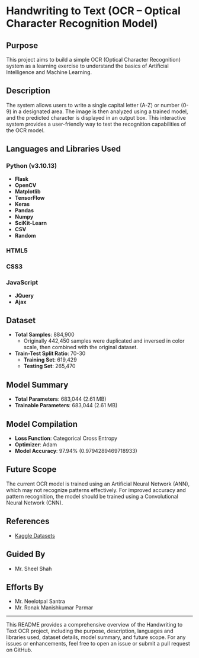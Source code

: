 # Handwriting to Text (OCR – Optical Character Recognition Model)

## Purpose
This project aims to build a simple OCR (Optical Character Recognition) system as a learning exercise to understand the basics of Artificial Intelligence and Machine Learning.

## Description
The system allows users to write a single capital letter (A-Z) or number (0-9) in a designated area. The image is then analyzed using a trained model, and the predicted character is displayed in an output box. This interactive system provides a user-friendly way to test the recognition capabilities of the OCR model.

## Languages and Libraries Used

### Python (v3.10.13)
- **Flask**
- **OpenCV**
- **Matplotlib**
- **TensorFlow**
- **Keras**
- **Pandas**
- **Numpy**
- **SciKit-Learn**
- **CSV**
- **Random**

### HTML5

### CSS3

### JavaScript
- **JQuery**
- **Ajax**

## Dataset
- **Total Samples**: 884,900
  - Originally 442,450 samples were duplicated and inversed in color scale, then combined with the original dataset.
- **Train-Test Split Ratio**: 70-30
  - **Training Set**: 619,429
  - **Testing Set**: 265,470

## Model Summary
- **Total Parameters**: 683,044 (2.61 MB)
- **Trainable Parameters**: 683,044 (2.61 MB)

## Model Compilation
- **Loss Function**: Categorical Cross Entropy
- **Optimizer**: Adam
- **Model Accuracy**: 97.94% (0.9794289469718933)

## Future Scope
The current OCR model is trained using an Artificial Neural Network (ANN), which may not recognize patterns effectively. For improved accuracy and pattern recognition, the model should be trained using a Convolutional Neural Network (CNN).

## References
- [Kaggle Datasets](https://www.kaggle.com/)

## Guided By
- Mr. Sheel Shah

## Efforts By
- Mr. Neelotpal Santra
- Mr. Ronak Manishkumar Parmar

---

This README provides a comprehensive overview of the Handwriting to Text OCR project, including the purpose, description, languages and libraries used, dataset details, model summary, and future scope. For any issues or enhancements, feel free to open an issue or submit a pull request on GitHub.
